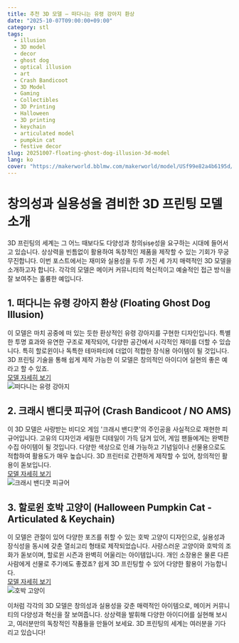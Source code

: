 ```yaml
---
title: 추천 3D 모델 – 떠다니는 유령 강아지 환상
date: "2025-10-07T09:00:00+09:00"
category: stl
tags:
  - illusion
  - 3D model
  - decor
  - ghost dog
  - optical illusion
  - art
  - Crash Bandicoot
  - 3D Model
  - Gaming
  - Collectibles
  - 3D Printing
  - Halloween
  - 3D printing
  - keychain
  - articulated model
  - pumpkin cat
  - festive decor
slug: 20251007-floating-ghost-dog-illusion-3d-model
lang: ko
cover: "https://makerworld.bblmw.com/makerworld/model/USf99e82a4b6195d/design/2025-10-07_7a72ae480395a8.jpg"
---
```


# 창의성과 실용성을 겸비한 3D 프린팅 모델 소개

3D 프린팅의 세계는 그 어느 때보다도 다양성과 창의ṣiṣẹ성을 요구하는 시대에 들어서고 있습니다. 상상력을 빈틈없이 활용하여 독창적인 제품을 제작할 수 있는 기회가 무궁무진합니다. 이번 포스트에서는 재미와 실용성을 두루 가진 세 가지 매력적인 3D 모델을 소개하고자 합니다. 각각의 모델은 메이커 커뮤니티의 혁신적이고 예술적인 접근 방식을 잘 보여주는 훌륭한 예입니다.

## 1. 떠다니는 유령 강아지 환상 (Floating Ghost Dog Illusion)

이 모델은 마치 공중에 떠 있는 듯한 환상적인 유령 강아지를 구현한 디자인입니다. 특별한 투명 효과와 유연한 구조로 제작되어, 다양한 공간에서 시각적인 재미를 더할 수 있습니다. 특히 할로윈이나 독특한 테마파티에 더없이 적합한 장식용 아이템이 될 것입니다. 3D 프린팅 기술을 통해 쉽게 제작 가능한 이 모델은 창의적인 아이디어 실현의 좋은 예라고 할 수 있죠.  
[모델 자세히 보기](https://makerworld.com/en/models/1864876-floating-ghost-dog-illusion)  
![떠다니는 유령 강아지](https://makerworld.bblmw.com/makerworld/model/USf99e82a4b6195d/design/2025-10-07_7a72ae480395a8.jpg)  

## 2. 크래시 밴디쿳 피규어 (Crash Bandicoot / NO AMS)

이 3D 모델은 사랑받는 비디오 게임 '크래시 밴디쿳'의 주인공을 사실적으로 재현한 피규어입니다. 고유의 디자인과 세밀한 디테일이 가득 담겨 있어, 게임 팬들에게는 완벽한 수집 아이템이 될 것입니다. 다양한 색상으로 인쇄 가능하고 기념일이나 선물용으로도 적합하여 활용도가 매우 높습니다. 3D 프린터로 간편하게 제작할 수 있어, 창의적인 활용이 돋보입니다.  
[모델 자세히 보기](https://makerworld.com/en/models/1865093-crash-bandicoot-no-ams)  
![크래시 밴디쿳 피규어](https://makerworld.bblmw.com/makerworld/model/US338a004f8b5ff9/design/2025-10-07_3f42a8fba05b08.png)  

## 3. 할로윈 호박 고양이 (Halloween Pumpkin Cat - Articulated & Keychain)

이 모델은 관절이 있어 다양한 포즈를 취할 수 있는 호박 고양이 디자인으로, 실용성과 장식성을 동시에 갖춘 열쇠고리 형태로 제작되었습니다. 사랑스러운 고양이와 호박의 조화가 돋보이며, 할로윈 시즌과 완벽히 어울리는 아이템입니다. 개인 소장용은 물론 다른 사람에게 선물로 주기에도 좋겠죠? 쉽게 3D 프린팅할 수 있어 다양한 활용이 가능합니다.  
[모델 자세히 보기](https://makerworld.com/en/models/1866926-halloween-pumpkin-cat-articulated-keychain)  
![호박 고양이](https://makerworld.bblmw.com/makerworld/model/USd6b45a8bd6a3b1/design/2025-10-07_8990157758def8.jpg)  

이처럼 각각의 3D 모델은 창의성과 실용성을 갖춘 매력적인 아이템으로, 메이커 커뮤니티의 다양성과 혁신을 잘 보여줍니다. 상상력을 발휘해 다양한 아이디어를 실현해 보시고, 여러분만의 독창적인 작품들을 만들어 보세요. 3D 프린팅의 세계는 여러분을 기다리고 있습니다!